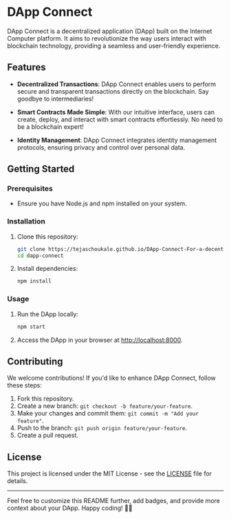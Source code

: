 
# DApp Connect



DApp Connect is a decentralized application (DApp) built on the Internet Computer platform. It aims to revolutionize the way users interact with blockchain technology, providing a seamless and user-friendly experience.

## Features

- **Decentralized Transactions**: DApp Connect enables users to perform secure and transparent transactions directly on the blockchain. Say goodbye to intermediaries!

- **Smart Contracts Made Simple**: With our intuitive interface, users can create, deploy, and interact with smart contracts effortlessly. No need to be a blockchain expert!

- **Identity Management**: DApp Connect integrates identity management protocols, ensuring privacy and control over personal data.

## Getting Started

### Prerequisites

- Ensure you have Node.js and npm installed on your system.

### Installation

1. Clone this repository:
   ```bash
   git clone https://tejaschoukale.github.io/DApp-Connect-For-a-decentralized-app-/
   cd dapp-connect
   ```

2. Install dependencies:
   ```bash
   npm install
   ```

### Usage

1. Run the DApp locally:
   ```bash
   npm start
   ```

2. Access the DApp in your browser at [http://localhost:8000](http://localhost:8000).

## Contributing

We welcome contributions! If you'd like to enhance DApp Connect, follow these steps:

1. Fork this repository.
2. Create a new branch: `git checkout -b feature/your-feature`.
3. Make your changes and commit them: `git commit -m "Add your feature"`.
4. Push to the branch: `git push origin feature/your-feature`.
5. Create a pull request.

## License

This project is licensed under the MIT License - see the [LICENSE](LICENSE) file for details.

---

Feel free to customize this README further, add badges, and provide more context about your DApp. Happy coding! 🚀🔗
